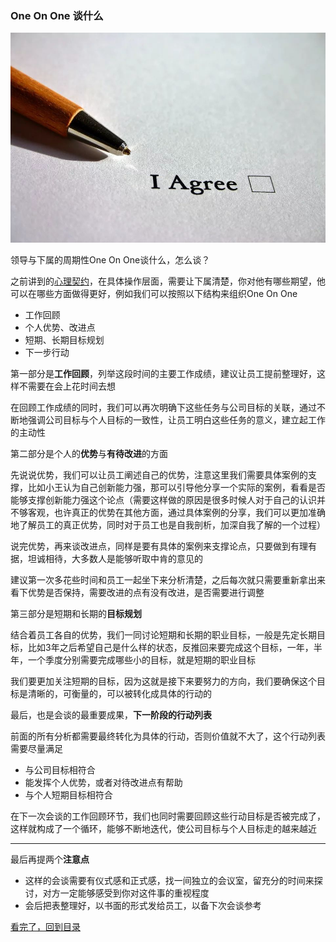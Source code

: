 ### One On One 谈什么

![假装这里有一张图片](/static/img/agreement-2.png)

领导与下属的周期性One On One谈什么，怎么谈？

之前讲到的[心理契约](psychological-contract.md)，在具体操作层面，需要让下属清楚，你对他有哪些期望，他可以在哪些方面做得更好，例如我们可以按照以下结构来组织One On One

- 工作回顾
- 个人优势、改进点
- 短期、长期目标规划
- 下一步行动

第一部分是**工作回顾**，列举这段时间的主要工作成绩，建议让员工提前整理好，这样不需要在会上花时间去想

在回顾工作成绩的同时，我们可以再次明确下这些任务与公司目标的关联，通过不断地强调公司目标与个人目标的一致性，让员工明白这些任务的意义，建立起工作的主动性

第二部分是个人的**优势**与**有待改进**的方面

先说说优势，我们可以让员工阐述自己的优势，注意这里我们需要具体案例的支撑，比如小王认为自己创新能力强，那可以引导他分享一个实际的案例，看看是否能够支撑创新能力强这个论点（需要这样做的原因是很多时候人对于自己的认识并不够客观，也许真正的优势在其他方面，通过具体案例的分享，我们可以更加准确地了解员工的真正优势，同时对于员工也是自我剖析，加深自我了解的一个过程）

说完优势，再来谈改进点，同样是要有具体的案例来支撑论点，只要做到有理有据，坦诚相待，大多数人是能够听取中肯的意见的

建议第一次多花些时间和员工一起坐下来分析清楚，之后每次就只需要重新拿出来看下优势是否保持，需要改进的点有没有改进，是否需要进行调整

第三部分是短期和长期的**目标规划**

结合着员工各自的优势，我们一同讨论短期和长期的职业目标，一般是先定长期目标，比如3年之后希望自己是什么样的状态，反推回来要完成这个目标，一年，半年，一个季度分别需要完成哪些小的目标，就是短期的职业目标

我们要更加关注短期的目标，因为这就是接下来要努力的方向，我们要确保这个目标是清晰的，可衡量的，可以被转化成具体的行动的

最后，也是会谈的最重要成果，**下一阶段的行动列表**

前面的所有分析都需要最终转化为具体的行动，否则价值就不大了，这个行动列表需要尽量满足

- 与公司目标相符合
- 能发挥个人优势，或者对待改进点有帮助
- 与个人短期目标相符合

在下一次会谈的工作回顾环节，我们也同时需要回顾这些行动目标是否被完成了，这样就构成了一个循环，能够不断地迭代，使公司目标与个人目标走的越来越近

---

最后再提两个**注意点**

- 这样的会谈需要有仪式感和正式感，找一间独立的会议室，留充分的时间来探讨，对方一定能够感受到你对这件事的重视程度
- 会后把表整理好，以书面的形式发给员工，以备下次会谈参考


[看完了，回到目录](https://github.com/wangxinbo1987/notes)